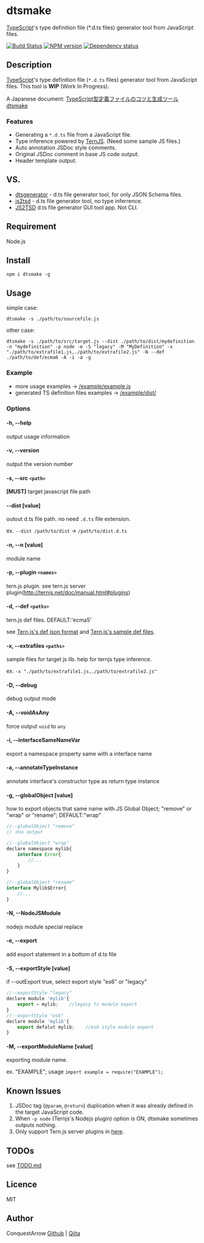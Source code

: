 dtsmake 
====

[TypeScript](http://www.typescriptlang.org/)'s type definition file (*.d.ts files) generator tool from JavaScript files. 

[![Build Status](https://travis-ci.org/ConquestArrow/dtsmake.svg?branch=master)](https://travis-ci.org/ConquestArrow/dtsmake) [![NPM version](https://badge.fury.io/js/dtsmake.svg)](http://badge.fury.io/js/dtsmake) [![Dependency status](https://david-dm.org/ConquestArrow/dtsmake.svg)](https://david-dm.org/ConquestArrow/dtsmake#info=dependencies&view=table) 

## Description

[TypeScript](http://www.typescriptlang.org/)'s type definition file (`*.d.ts` files) generator tool from JavaScript files. This tool is **WIP** (Work In Progress).

A Japanese document: [TypeScript型定義ファイルのコツと生成ツール dtsmake](http://qiita.com/ConquestArrow/items/450f961c3d54bc932cf3)

### Features

 * Generating a `*.d.ts` file from a JavaScript file.
 * Type inference powered by [TernJS](http://ternjs.net/). (Need some sample JS files.)
 * Auto annotation JSDoc style comments.
 * Original JSDoc comment in base JS code output.
 * Header template output.

## VS. 

* [dtsgenerator](https://github.com/horiuchi/dtsgenerator) - d.ts file generator tool, for only JSON Schema files.
* [js2tsd](https://github.com/mhelvens/js2tsd) - d.ts file generator tool, no type inferrence.
* [JS2TSD](http://nekok.com/2014/05/javascript-to-typescript-type-definitions-d-ts-auto-converter/) d.ts file generator GUI tool app. Not CLI.

## Requirement

Node.js

## Install

`npm i dtsmake -g`

## Usage

simple case:
```
dtsmake -s ./path/to/sourcefile.js
```
other case:
```
dtsmake -s ./path/to/src/target.js --dist ./path/to/dist/mydefinition -n "mydefinition" -p node -e -S "legacy" -M "MyDefinition" -x "./path/to/extrafile1.js,./path/to/extrafile2.js" -N --def ./path/to/def/ecma6 -A -i -a -g
```

### Example


 * more usage examples -> [/example/example.js](./example/example.js)
 * generated TS definition files examples -> [/example/dist/](./example/dist/)

### Options

#### -h, --help                    
 output usage information
#### -v, --version                 
 output the version number
#### -s, --src `<path>`              
 __[MUST]__ target javascript file path
#### --dist [value]                
 outout d.ts file path. no need `.d.ts` file extension.

ex. `--dist /path/to/dist` -> `/path/to/dist.d.ts`

#### -n, --n [value]               
 module name
#### -p, --plugin `<names>`          
 tern.js plugin.
 see tern.js server plugin(http://ternjs.net/doc/manual.html#plugins)
#### -d, --def `<paths>`             
 tern.js def files. DEFAULT:'ecma5'
 
 see [Tern.js's def json format](http://ternjs.net/doc/manual.html#typedef) and [Tern.js's sample def files](https://github.com/marijnh/tern/tree/master/defs).
#### -x, --extrafiles `<paths>`      
 sample files for target js lib. help for ternjs type inference.
 
 ex. `-x "./path/to/extrafile1.js,./path/to/extrafile2.js"`
#### -D, --debug                   
 debug output mode
#### -A, --voidAsAny               
 force output `void` to `any`
#### -i, --interfaceSameNameVar    
 export a namespace property same with a interface name
#### -a, --annotateTypeInstance    
 annotate interface's constructor type as return type instance
#### -g, --globalObject [value]            
 how to export objects that same name with JS Global Object; "remove" or "wrap" or "rename"; DEFAULT:"wrap" 

```javascript
//--globalObject "remove"
// ※no output

//--globalObject "wrap"
declare namespace mylib{
    interface Error{
        //...
    }
}

//--globalObject "rename"
interface Mylib$Error{
    //...
}
```


#### -N, --NodeJSModule            
 nodejs module special replace
#### -e, --export                  
 add export statement in a bottom of d.ts file
#### -S, --exportStyle [value]     
 if --outExport true, select export style "es6" or "legacy"

```javascript
//--exportStyle "legacy"
declare module 'mylib'{
    export = mylib;    //legacy ts module export
}
//--exportStyle "es6"
declare module 'mylib'{
    export defalut mylib;    //es6 style module export 
}
```
 
#### -M, --exportModuleName [value]

exporting module name. 
 
ex. "EXAMPLE"; usage `import example = require("EXAMPLE");`

## Known Issues

 1. JSDoc tag (`@param`, `@return`) duplication when it was already defined in the target  JavaScript code.
 2. When `-p node` (Ternjs's Nodejs plugin) option is ON, dtsmake sometimes outputs nothing.
 3. Only support Tern.js server plugins in [here](https://github.com/marijnh/tern/tree/0.13.0/plugin). 

## TODOs

see [TODO.md](./TODO.md)

## Licence

MIT

## Author

ConquestArrow
[Github](https://github.com/ConquestArrow/) | [Qiita](http://qiita.com/ConquestArrow)

